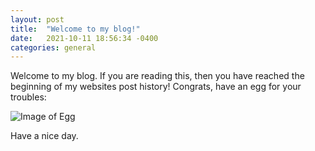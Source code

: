 ```yaml
---
layout: post
title:  "Welcome to my blog!"
date:   2021-10-11 18:56:34 -0400
categories: general
---
```


Welcome to my blog. If you are reading this, then you have reached the beginning of my websites post history! Congrats, have an egg for your troubles:

![Image of Egg](https://upload.wikimedia.org/wikipedia/en/thumb/5/58/Instagram_egg.jpg/220px-Instagram_egg.jpg)

Have a nice day.